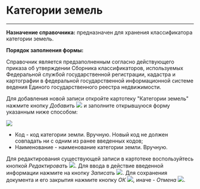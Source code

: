 ﻿#  Категории земель
______

**Назначение справочника:** предназначен для хранения классификатора категории земель.

**Порядок заполнения формы:**

Справочник является предзаполненным согласно действующего приказа об утверждении Сборника классификаторов, используемых Федеральной службой государственной регистрации, кадастра и картографии в федеральной
государственной информационной системе ведения Единого государственного реестра недвижимости.

Для добавления новой записи откройте картотеку "Категории земель" нажмите кнопку *Добавить* ![](topic:Com.AddFiles.Buttons.Btn_Add.png) и заполните открывшуюся форму указанным ниже способом:

![](topic:.AddFiles.Screenshot_20050.jpg)

* Код - код категории земли. Вручную. Новый код не должен совпадать ни с одним из ранее введенных кодов;
* Наименование - наименование категории земли. Вручную.

Для редактирования существующей записи в картотеке воспользуйтесь кнопкой *Редактировать* ![](topic:Com.AddFiles.Buttons.Btn_Edit.png).
Для ввода в действие введенной информации нажмите на кнопку *Записать* ![](topic:Com.AddFiles.Buttons.Btn_OK.png).
Для сохранения документа и его закрытия нажмите кнопку *ОК* ![](topic:Com.AddFiles.Buttons.Btn_Ok_grey.png), иначе - *Отмена* ![](topic:Com.AddFiles.Buttons.Btn_CloseCancel.png).

